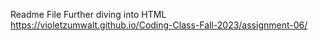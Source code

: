 Readme File
Further diving into HTML
https://violetzumwalt.github.io/Coding-Class-Fall-2023/assignment-06/